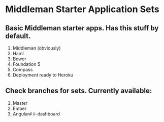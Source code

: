 # Middleman Starter Application Sets #

## Basic Middleman starter apps. Has this stuff by default. ##

1. Middleman (obviously)
2. Haml
3. Bower
4. Foundation 5
5. Compass
6. Deployment ready to Heroku

## Check branches for sets. Currently available: ##

1. Master
2. Ember
3. Angular# ii-dashboard

